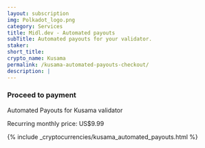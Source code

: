 ```yaml
---
layout: subscription
img: Polkadot_logo.png
category: Services
title: Midl.dev - Automated payouts
subTitle: Automated payouts for your validator.
staker: 
short_title: 
crypto_name: Kusama
permalink: /kusama-automated-payouts-checkout/
description: | 
---
```


<h3>Proceed to payment</h3>
<p>Automated Payouts for Kusama validator</p>
<p>Recurring monthly price: US$9.99</p>

{% include _cryptocurrencies/kusama_automated_payouts.html %}

